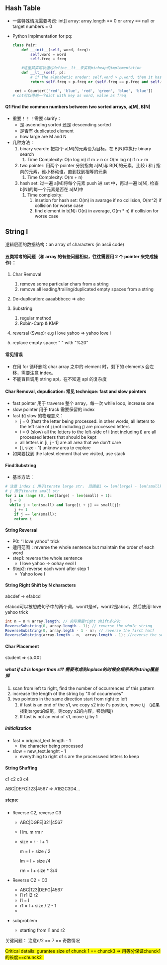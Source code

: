 ## Hash Table

- 一些特殊情况需要考虑: int[] array: array.length == 0 or array == null or target numbers = 0

- Python Implmentation for pq:

  ```python
  class Pair:
      def __init__(self, word, freq):
          self.word = word
          self.freq = freq
  
      #这里其实可以通过define__lt__来实现minheap的implementation
      def __lt__(self, p):
          # if the alphabetic oreder: self.word > p.word, then it has less ordering number for minheap
          return self.freq < p.freq or (self.freq == p.freq and self.word > p.word)
  
   cnt = Counter(['red', 'blue', 'red', 'green', 'blue', 'blue'])
  # cnt可以得到一个dict with key as word, value as freq
  
  ```

#### Q1 Find the common numbers between two sorted arrays, a[M], B[N]

- 重要！！！需要 clarify：
  - 是 ascending sorted 还是 descending sorted
  - 是否有 duplicated element
  - how large are M and N
- 几种方法：
  1. binary search: 把每个 a[M]的元素设为目标，在 B[N]中执行 binary search
     1. Time Complexity: O(n log m) if m > n or O(m log n) if n > m
  2. two pointer: 用两个 pointer 分别指向 a[M]与 B[N]的元素，比较 i 和 j 指向的元素，谁小移动谁，直到找到相等的元素
     1. Time Complexity: O(m + n)
  3. hash set: 过一遍 a[M]将每个元素 push 进 set 中，再过一遍 b[N], 检查 b[N]的每一个元素是否在 a[M]中
     1. Time complexity:
        1. insetion for hash set: O(m) in avarage if no collision, O(m^2) if collision for worse case
        2. find element in b[N]: O(n) in average, O(m \* n) if collision for worse case

## String I

逻辑层面的数据结构：an array of characters (in ascii code)

#### 五类常考的问题（和 array 的有些问题相似，往往需要用 2 个 pointer 来完成操作）：

1. Char Removal

   1. remove some particular chars from a string
   2. remove all leading/trailing/duplicated empty spaces from a string

2. De-duplication: aaaabbbccc => abc

3. Substring

   1. regular method
   2. Robin-Carp & KMP

4. reversal (Swap): e.g i love yahoo => yahoo love i

5. replace empty space: " " with "%20"

#### 常见错误

- 在用 for 循环删除 char array 之中的 element 时，剩下的 elements 会左移，需要注意 index。
- 不能盲目调用 string api，在不知道 api 的复杂度

#### Char Removal, depulication: 常见 technique: fast and slow pointers

- fast pointer 用于 traverse 整个 array，每一次 while loop, increase one
- slow pointer 用于 track 需要保留的 index
- fast 和 slow 的物理意义：
  - j = 0 (fast) the letter being processed. in other words, all letters to the left side of j (not including j) are processed letters
  - i = 0 (slow) all the letters to the left-side of i (not including i) are all processed letters that should be kept
  - all letters in [i, j - 1] are all area that we don't care
  - [j, size - 1] unknow area to explore
- 如果要找到 the latest element that we visited, use stack

#### Find Substring

- 基本方法：

```python
# 注意 index i 用于iterate large str， 范围是i <= len(large) - len(small)
# j 用于iterate small str
for i in range (0, len(large) - len(small) + 1):
  j = 0
  while j < len(small) and large[i + j] == small[j]:
    j += 1
    if j == len(small):
    return i
```

#### String Reversal

- P0: “I love yahoo" trick
- 适用范围：reverse the whole sentence but maintain the order of each word
- step1: reverse the whole sentence 
  - I love yahoo -> oohay evol I
- Step2: reverse each word after step 1
  - Yahoo love I

#### String Right Shift by N characters 

abcdef -> efabcd

efabcd可以被想成句子中的两个词，word1是ef，word2是abcd，然后使用I love yahoo trick

```java
int n = n % array.length; // 实际需要right shift多少次
ReverseSubstring(0, array.length - 1); // reverse the whole string
ReverseSubstring(0, array.legth - 1 - n); // reverse the first half 
ReverseSubstring(array.length - n,  array.length - 1); //reverse the second half
```

#### Char Placement 

student => stuXXt

##### what if s2 is longer than s1?  需要考虑到inplace的时候会将原来的string覆盖掉

1. scan from left to right, find the number of occurrences of this pattern
2. increase the length of the string by "# of occurences"
3. two pointers in the same direction start from right to left
   1. if fast is an end of the s1, we copy s2 into i's postion, move i,j  （如果找到target的结尾，则copy s2的内容，移动i和j）
   2. If fast is not an end of s1, move i,j by 1

##### initialization

- fast = original_text.length - 1
  - the character being processed 
- slow = new_text.lenght - 1
  - everything to right of s are the processwed letters to keep

#### String Shuffing 

c1       c2     c3    c4

ABC|DEFG|123|4567 => A1B2C3D4...

##### steps:

- Reverse C2, reverse C3

  - ABC|DGFE|321|4567

  - l       lm.      m    rm  r 

  - size = r - l + 1

    m = l + size / 2

    lm = l + size /4

    rm = l + size * 3/4

- Reverse C2 + C3
  - ABC|123|DEFG|4567
  - l1         r1 l2              r2
  - l1 = l
  - r1 = l + size / 2 - 1
  - 
- subproblem
  - starting from l1 and r2 



关键问题： 注意n/2 == 7 == 奇数情况

<mark>Critical details: gurantee size of chunck 1 == chunck3 => 用等分保证chunck1的长度==chunck2  </mark>

